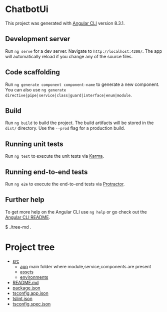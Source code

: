 # ChatbotUi

This project was generated with [Angular CLI](https://github.com/angular/angular-cli) version 8.3.1.

## Development server

Run `ng serve` for a dev server. Navigate to `http://localhost:4200/`. The app will automatically reload if you change any of the source files.

## Code scaffolding

Run `ng generate component component-name` to generate a new component. You can also use `ng generate directive|pipe|service|class|guard|interface|enum|module`.

## Build

Run `ng build` to build the project. The build artifacts will be stored in the `dist/` directory. Use the `--prod` flag for a production build.

## Running unit tests

Run `ng test` to execute the unit tests via [Karma](https://karma-runner.github.io).

## Running end-to-end tests

Run `ng e2e` to execute the end-to-end tests via [Protractor](http://www.protractortest.org/).

## Further help

To get more help on the Angular CLI use `ng help` or go check out the [Angular CLI README](https://github.com/angular/angular-cli/blob/master/README.md).

$ ./tree-md .
# Project tree

 * [src](./src)
   * [app](./src/app) main folder where module,service,components are present
   * [assets](./src/assets)
   * [environments](./src/environments)
 * [README.md](./README.md)
 * [package.json](./package.json)
 * [tsconfig.app.json](./tsconfig.app.json)
 * [tslint.json](./tslint.json)
 * [tsconfig.spec.json](./tsconfig.spec.json)
